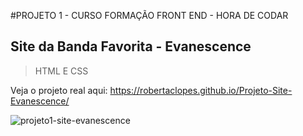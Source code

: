 #PROJETO 1 - CURSO FORMAÇÃO FRONT END - HORA DE CODAR
## Site da Banda Favorita - Evanescence

> HTML E CSS

Veja o projeto real aqui:
https://robertaclopes.github.io/Projeto-Site-Evanescence/

![projeto1-site-evanescence](https://github.com/user-attachments/assets/5d993102-2a9b-43da-9f65-4aa9c17ebbed)
